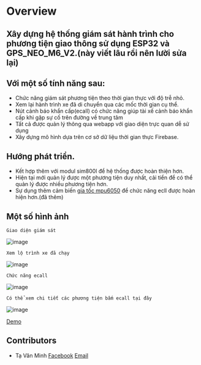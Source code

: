 # Overview
## Xây dựng hệ thống giám sát hành trình cho phương tiện giao thông sử dụng ESP32 và GPS_NEO_M6_V2.(này viết lâu rồi nên lười sửa lại)
## Với một số tính năng sau: 
  - Chức năng giám sát phương tiện theo thời gian thực với độ trễ nhỏ.
  - Xem lại hành trình xe đã di chuyển qua các mốc thời gian cụ thể.
  - Nút cảnh báo khẩn cấp(ecall) có chức năng giúp tài xế cảnh báo khẩn cấp khi gặp sự cố trên đường về trung tâm 
  - Tất cả được quản lý thông qua webapp với giao diện trực quan dễ sử dụng 
  - Xây dựng mô hình dựa trên cơ sở dữ liệu thời gian thực Firebase. 
## Hướng phát triển. 
  - Kết hợp thêm với modul sim800l để hệ thống được hoàn thiện hơn.
  - Hiện tại mới quản lý được một phương tiện duy nhất, cải tiển để có thể quản lý được nhiều phương tiện hơn.
  - Sự dụng thêm cảm biến [ gia tốc mpu6050](https://hshop.vn/products/cam-bien-6-dof-bac-tu-do-gy-521-mpu6050) để chức năng ecll được hoàn hiện hơn.(đã thêm)
## Một số hình ảnh 
`Giao diện giám sát`

![image](https://user-images.githubusercontent.com/53778428/114484648-cf97da00-9c34-11eb-865e-9bfcf98ff680.png)

`Xem lộ trình xe đã chạy`

![image](https://user-images.githubusercontent.com/53778428/114484971-4fbe3f80-9c35-11eb-9019-fb3e739e42ef.png)

`Chức năng ecall`

![image](https://user-images.githubusercontent.com/53778428/114485240-c78c6a00-9c35-11eb-9719-604b7a00870e.png)

`Có thể xem chi tiết các phương tiện bấm ecall tại đây`

![image](https://user-images.githubusercontent.com/53778428/114485802-c27bea80-9c36-11eb-9cfb-a5551c3a8585.png)

[Demo](https://www.youtube.com/watch?v=wczg0Y3QzBE)

## Contributors
 - Tạ Văn Minh [Facebook](https://www.facebook.com/taminh1310) [Email](taminh39@gmail.com)



  
